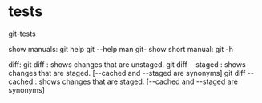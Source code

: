 # tests
git-tests


show manuals:
	git help <verb>
	git <verb> --help
	man git-<verb>
show short manual:
	git <verb> -h


diff:
	git diff : 		shows changes that are unstaged.
	git diff --staged : 	shows changes that are staged. [--cached and --staged are synonyms]
	git diff --cached :	shows changes that are staged. [--cached and --staged are synonyms]
